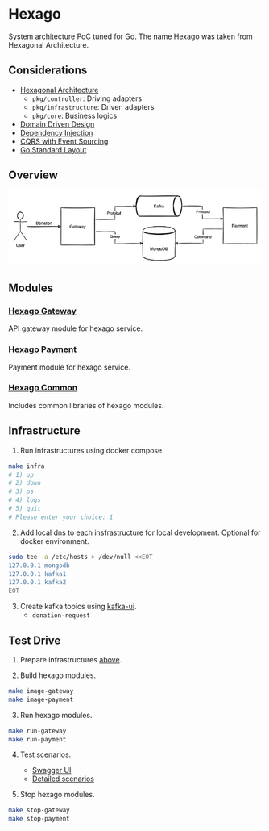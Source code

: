 # Hexago

System architecture PoC tuned for Go. The name Hexago was taken from Hexagonal
Architecture.

## Considerations

- [Hexagonal Architecture](https://en.wikipedia.org/wiki/Hexagonal_architecture_(software))
  + `pkg/controller`: Driving adapters
  + `pkg/infrastructure`: Driven adapters
  + `pkg/core`: Business logics
- [Domain Driven Design](https://en.wikipedia.org/wiki/Domain-driven_design)
- [Dependency Injection](https://en.wikipedia.org/wiki/Dependency_injection)
- [CQRS with Event Sourcing](https://docs.microsoft.com/en-us/azure/architecture/patterns/event-sourcing)
- [Go Standard Layout](https://github.com/golang-standards/project-layout)

## Overview

![Hexago CQRS diagram](assets/hexago-cqrs.drawio.png?raw=true)

## Modules

### [Hexago Gateway](./gateway)

API gateway module for hexago service.

### [Hexago Payment](./payment)

Payment module for hexago service.

### [Hexago Common](./common)

Includes common libraries of hexago modules.

## Infrastructure

1. Run infrastructures using docker compose.

```bash
make infra
# 1) up
# 2) down
# 3) ps
# 4) logs
# 5) quit
# Please enter your choice: 1
```

2. Add local dns to each insfrastructure for local development. Optional for
docker environment.

```bash
sudo tee -a /etc/hosts > /dev/null <<EOT
127.0.0.1 mongodb
127.0.0.1 kafka1
127.0.0.1 kafka2
EOT
```

3. Create kafka topics using [kafka-ui](http://localhost:58080).
    - `donation-request`

## Test Drive

1. Prepare infrastructures [above](#infrastructure).

2. Build hexago modules.

```bash
make image-gateway
make image-payment
```

3. Run hexago modules.

```bash
make run-gateway
make run-payment
```

4. Test scenarios.
   - [Swagger UI](http://localhost:8080/swagger/index.html)
   - [Detailed scenarios](./scenarios/)

5. Stop hexago modules.

```bash
make stop-gateway
make stop-payment
```
